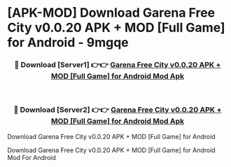 # [APK-MOD] Download Garena Free City v0.0.20 APK + MOD [Full Game] for Android - 9mgqe


<div align="center">
<h3>🔴 Download [Server1] 👉👉 <a href="https://apk-comot.site?title=Garena_Free_City_v0.0.20_APK_+_MOD_[Full_Game]_for_Android">Garena Free City v0.0.20 APK + MOD [Full Game] for Android Mod Apk</a></h3><br>
<h3>🔴 Download [Server2] 👉👉 <a href="https://apk-comot.site?title=Garena_Free_City_v0.0.20_APK_+_MOD_[Full_Game]_for_Android">Garena Free City v0.0.20 APK + MOD [Full Game] for Android Mod Apk</a></h3>
</div>



Download Garena Free City v0.0.20 APK + MOD [Full Game] for Android 

Download Garena Free City v0.0.20 APK + MOD [Full Game] for Android Mod For Android